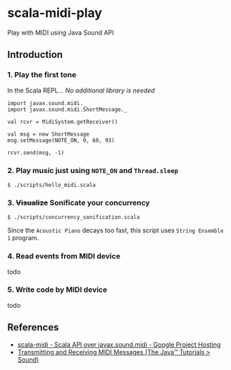 scala-midi-play
====

Play with MIDI using Java Sound API


## Introduction

### 1. Play the first tone

In the Scala REPL... *No additional library is needed*

```
import javax.sound.midi._
import javax.sound.midi.ShortMessage._

val rcvr = MidiSystem.getReceiver()

val msg = new ShortMessage
msg.setMessage(NOTE_ON, 0, 60, 93)

rcvr.send(msg, -1)
```

### 2. Play music just using `NOTE_ON` and `Thread.sleep`

```
$ ./scripts/hello_midi.scala
```

### 3. ~~Visualize~~ Sonificate your concurrency

```
$ ./scripts/concurrency_sonification.scala
```

Since the `Acoustic Piano` decays too fast, this script uses `String Ensemble 1` program.

### 4. Read events from MIDI device

todo

### 5. Write code by MIDI device

todo

## References

- [scala-midi - Scala API over javax.sound.midi - Google Project Hosting](https://code.google.com/p/scala-midi/) 
- [Transmitting and Receiving MIDI Messages (The Java™ Tutorials > Sound)](http://docs.oracle.com/javase/tutorial/sound/MIDI-messages.html)


